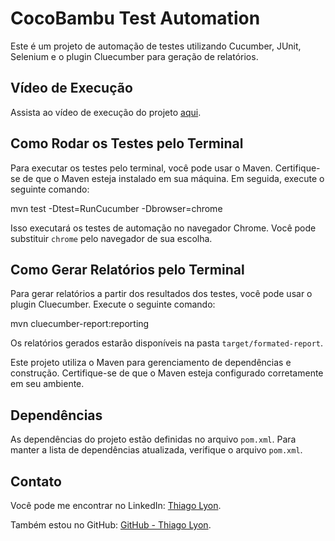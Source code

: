 # CocoBambu Test Automation

Este é um projeto de automação de testes utilizando Cucumber, JUnit, Selenium e o plugin Cluecumber para geração de relatórios.

## Vídeo de Execução

Assista ao vídeo de execução do projeto [aqui](https://veed.io/view/7447a6bf-b712-485f-b09e-0de3f0ac181b).

## Como Rodar os Testes pelo Terminal

Para executar os testes pelo terminal, você pode usar o Maven. Certifique-se de que o Maven esteja instalado em sua máquina. Em seguida, execute o seguinte comando:

mvn test -Dtest=RunCucumber -Dbrowser=chrome


Isso executará os testes de automação no navegador Chrome. Você pode substituir `chrome` pelo navegador de sua escolha.

## Como Gerar Relatórios pelo Terminal

Para gerar relatórios a partir dos resultados dos testes, você pode usar o plugin Cluecumber. Execute o seguinte comando:

mvn cluecumber-report:reporting


Os relatórios gerados estarão disponíveis na pasta `target/formated-report`.

Este projeto utiliza o Maven para gerenciamento de dependências e construção. Certifique-se de que o Maven esteja configurado corretamente em seu ambiente.

## Dependências

As dependências do projeto estão definidas no arquivo `pom.xml`. Para manter a lista de dependências atualizada, verifique o arquivo `pom.xml`.

## Contato

Você pode me encontrar no LinkedIn: [Thiago Lyon](https://www.linkedin.com/in/thiagolyon/).

Também estou no GitHub: [GitHub - Thiago Lyon](https://github.com/thiagolyon).
